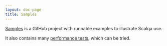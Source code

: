 ```yaml
---
layout: doc-page
title: Samples
---
```


[Samples](https://github.com/scalqa/samples) is a GitHub project with runnable examples to illustrate Scalqa use.

 
It also contains many [performance tests](https://github.com/scalqa/samples/tree/master/src/example/performance), which can be tried.



